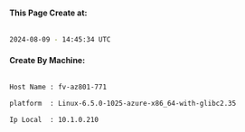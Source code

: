 
   
#### This Page Create at:

```bash

2024-08-09 - 14:45:34 UTC

```

#### Create By Machine:

```bash

Host Name : fv-az801-771

platform  : Linux-6.5.0-1025-azure-x86_64-with-glibc2.35

Ip Local  : 10.1.0.210

```

